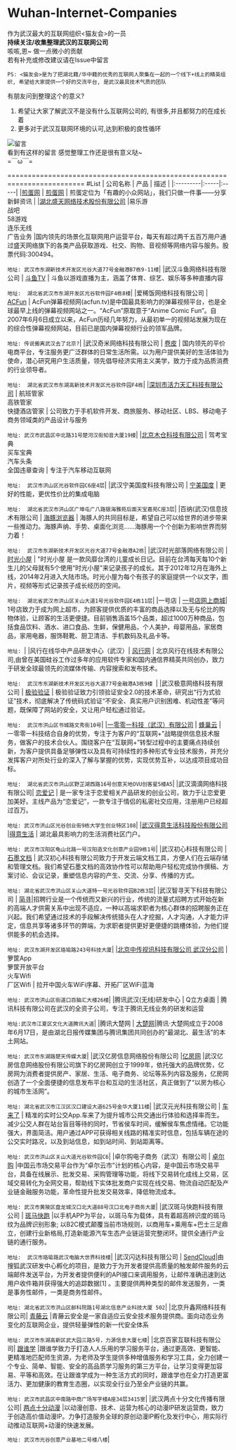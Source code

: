 # Wuhan-Internet-Companies
作为武汉最大的互联网组织<猫友会>的一员  
**持续关注/收集整理武汉的互联网公司**  
咳咳,恩~ 做一点微小的贡献  
若有补充或修改建议请在Issue中留言  

`PS: <猫友会>是为了把湖北籍/华中籍的优秀的互联网人聚集在一起的一个线下+线上的精英组织, 希望给大家提供一个好的交流平台, 是武汉最具技术气质的团队`  

有朋友问到整理这个的意义?  
1. 希望让大家了解武汉不是没有什么互联网公司的, 有很多,并且都努力的在成长着  
2. 更多对于武汉互联网环境的认可,达到积极的良性循环  

![留言](https://github.com/xmagicj/Wuhan-Internet-Companies/blob/master/msg.png)  
看到有这样的留言 感觉整理工作还是很有意义哒~  
=￣ω￣=

=========================================================================
#List
| 公司名称 | 产品 | 描述 |
|:---------|:-----|:-----|
|[煎蛋网](http://jandan.net/) | [煎蛋网](http://jandan.net/) | 煎蛋定位为「有趣的小众网站」，我们只做一件事——分享新鲜资讯 |
|[湖北盛天网络技术股份有限公司](http://www.stnts.com/) |易乐游<br> 战吧<br>  58游戏<br>  连乐无线<br>  广告业务  |国内领先的场景化互联网用户运营平台，每天有超过两千五百万用户通过盛天网络旗下的各类产品获取游戏、社交、购物、音视频等网络内容与服务。股票代码:300494。</p>`地址: 武汉市东湖新技术开发区光谷大道77号金融港B7栋9-11楼`|
|武汉斗鱼网络科技有限公司 | [斗鱼TV](https://www.douyu.com/)  | 斗鱼以游戏直播为主，涵盖了体育、综艺、娱乐等多种直播内容 </p>`地址:  湖北省武汉市东湖开发区光谷软件园F4栋8楼`|
|爱稀饭网络科技有限公司 | [ACFun](http://www.acfun.tv/) | AcFun弹幕视频网(acfun.tv)是中国最具影响力的弹幕视频平台，也是全球最早上线的弹幕视频网站之一。“AcFun”原取意于“Anime Comic Fun”。自2007年6月6日成立以来，AcFun历经几年努力，从最初单一的视频站发展为现在的综合性弹幕视频网站，目前已是国内弹幕视频行业的领军品牌。 </p>`地址: 传说搬离武汉去了北京?`|
|武汉奇米网络科技有限公司 | [卷皮](http://www.juanpi.com/) | 国内领先的平价电商平台，专注服务更广泛群体的日常生活所需。以为用户提供美好的生活体验为使命，潜心研究用户生活质量，领先倡导经济实用主义美学，致力于成为品质消费的行业领导者。 </p>`地址:  湖北省武汉市东湖高新技术开发区光谷软件园F4栋`|
|[深圳市活力天汇科技有限公司](http://www.133.cn/) | 航班管家 <br> 高铁管家 <br> 快捷酒店管家 | 公司致力于手机软件开发、商旅服务、移动社区、LBS、移动电子商务领域类的产品设计与服务 </p>`地址: 武汉市武昌区中北路31号楚河汉街知音大厦19楼`|
|[北京木仓科技有限公司](http://www.mucang.cn/) | 驾考宝典 <br> 买车宝典 <br> 汽车头条 <br> 全国违章查询 | 专注于汽车移动互联网 </p>`地址:  武汉市洪山区光谷软件园C6座4层`|
|武汉宁美国度科技有限公司 | [宁美国度](http://www.ningmei.net.cn/) | 更好的性能，更优性价比的集成电脑 </p>`地址:  湖北省武汉市洪山区广埠屯广八路银海雅苑后面天宝嘉苑C座3层`|
|百纳(武汉)信息技术有限公司 | [海豚浏览器](http://cn.dolphin.com/) | 海豚人的共同目标是，希望自己可以给世界的进步带来一些推动力。海豚声纳、手势、桌面化浏览……海豚用一个个创新为影响世界而努力着！ </p>`地址:  武汉市东湖新技术开发区光谷大道77号金融港A2栋`|
|武汉时光部落网络有限公司 | [时光小屋](http://www.shiguangxiaowu.cn/) | "时光小屋 是一款风靡台湾的儿童成长日记。目前在台湾每天每10个新生儿的父母就有5个使用“时光小屋”来记录孩子的成长。其于2012年12月在海外上线，2014年2月进入大陆市场。时光小屋为每个有孩子的家庭提供一个以文字，图片，视频等形式记录孩子成长经历的空间。</p>`地址:  湖北省武汉市洪山区关山大道1号光谷软件园E4栋11层`|
|一号店 | [一号店网上商城](http://www.yhd.com/)| 1号店致力于成为网上超市，为顾客提供优质的丰富的商品选择以及无与伦比的购物体验，让顾客的生活更便捷。目前销售涵盖15个品类，超过1000万种商品，包括食品饮料、酒水、进口食品、生鲜，保健用品，个人美护，母婴用品，家居商品，家用电器，服饰鞋靴、厨卫清洁、手机数码及礼品卡等。</p>`地址: `|
|风行在线华中产品研发中心（武汉）| [风行网](http://www.fun.tv/) | 北京风行在线技术有限公司,由曾在美国硅谷工作过多年的应用软件专家和国内通信界精英共同创办，致力于研发全球最领先的流媒体传输、内容搜索和发布技术。 </p>`地址:  武汉市东湖新技术开发区光谷大道77号金融港A3栋9楼 `|
|武汉极意网络科技有限公司 | [极验验证](http://www.geetest.com/) | 极验验证致力引领验证安全2.0的技术革命，研究出“行为式验证”技术，彻底解决了传统码式验证“不安全、真实用户识别困难、机动性差”等问题，既保障了网站的安全，又让用户轻松通过验证。 </p>`地址:  武汉市洪山区书城路文秀街10号`|
|[一零零一科技（武汉）有限公司](http://www.1001ts.com/) | [蜂巢云](http://fengchaoyun.net/) | 一零零一科技结合自身的优势，专注于为客户的“互联网+”战略提供信息技术服务，做客户的技术合伙人。围绕客户在“互联网+”转型过程中的主要痛点持续创新，为客户提供具备足够弹性以及具有可持续性的多种形式专业技术服务，并充分发挥客户对所处行业的深入了解与掌握的优势，实现优势互补，以达成项目成功目标。 </p>`地址:  湖北省武汉市洪山区野芷湖西路16号创意天地OVU创客星5楼A5`|
|武汉滴滴网络科技有限公司| [恋爱记](http://www.lianaibiji.com/) | 是一家专注于恋爱相关产品研发的创业公司，致力于让恋爱更加美好。主线产品为“恋爱记”，一款专注于情侣的私密社交应用，注册用户已经超过百万。 </p>`地址: 武汉市洪山区光谷创业街9栋大学生创业特区108`|
|[武汉得意生活科技股份有限公司](http://corp.deyi.com/) |[得意生活](http://www.deyi.com/) | 湖北最具影响力的生活消费社区门户。</p>`地址: 武汉市汉阳区龟山北路一号汉阳造文化创意产业园9栋1号`|
|武汉初心科技有限公司 | [石墨文档](https://shimo.im/) | 武汉初心科技有限公司致力于开发云端文档工具，方便人们在云端存储和管理文档。我们希望石墨文档的高效协作性可以帮助用户轻松完成协作撰稿、方案讨论、会议记录，重塑信息内容的产生、交流、分享、传播的方式。</p>`地址: 湖北省武汉市洪山区关山大道特一号光谷软件园B2栋3层`|
|武汉智寻天下科技有限公司 | [简寻](https://www.jianxun.io/)|招聘行业是一个传统而又新兴的行业，传统的流量式招聘方式开始在新的高端人才供需关系中出现不适应，一种以高端求职者为核心群体的招聘服务正在兴起。我们希望通过技术的手段解决传统猎头在人才挖掘，人才沟通，人才能力评定，信息共享等诸多环节的弊端，为求职者提供更好更便捷的跳槽体验，为他们提供能多的机会选择。</p>`地址: 武汉东湖开发区珞瑜路243号科技大厦`|
|[北京中传视讯科技有限公司  武汉分公司](http://www.cmmobi.com/) | 箩筐App <br> 箩筐开放平台 <br> 火车Wifi <br> 厂区Wifi | 拉开中国火车WiFi序幕、开拓厂区WiFi蓝海</p>`地址: 武汉市洪山区街道口百脑汇大楼26楼`|
|腾讯武汉(无线)研发中心 | Q立方桌面 | 腾讯科技有限公司在武汉的全资子公司，专注于腾讯无线业务的研发和运营 </p>`地址:武汉市江夏区文化大道腾讯大道`|
|腾讯大楚网 | [大楚网](http://hb.qq.com/)|腾讯·大楚网成立于2008年6月17日，是由湖北日报传媒集团与腾讯集团共同创办的“最湖北、最生活”的本土网站。</p>`地址: 武汉市东湖路楚天传媒大厦`|
|武汉亿房信息网络股份有限公司 |[亿房网](http://www.fdc.com.cn/) |武汉亿房信息网络股份有限公司旗下的亿房网创立于1999年，依托强大的品牌优势，亿房网为消费者提供房产、家居、生活、电子商务、论坛等系列内容及服务，亿房网创造了一个全面便捷的信息发布平台和互动的生活社区，真正做到了“以房为核心的城市生活网”。</p>`地址: 湖北省武汉市江汉区汉口建设大道625号金华大厦11楼`|
|武汉元光科技有限公司 | [车来了](http://www.chelaile.net.cn/) | 精准的实时公交App.车来了为提升城市公共交通出行体验和选择率而生。减少公交人群在站台盲目等待的同时，节省侯车时间，缓解侯车焦虑情绪。它功能强大，界面简洁。用户通过APP可获得相关线路的精准实时信息，包括车辆在途的公交实时路况，以及到站信息，如到站时间、到站距离等。 </p>`地址: 武汉市洪山区关山大道光谷软件园C6`|
|卓尔购电子商务（武汉）有限公司 | [卓尔购](http://www.zallgo.com/home) |中国云市场交易平台作为“卓尔云市”计划的核心内容，是中国云市场交易平台，具备在线展示、批发交易、采购管理等功能，将线下交易转化成线上交易，区域交易转化为全网交易，帮助线下实体批发商户实现在线交易、物流自动匹配及产业链金融服务功能，革命性提升批发交易效率，降低物流成本。 </p>`地址: 武汉市黄陂区盘龙城汉口北大道88号汉口北电子商务大厦`|
|武汉斑马快跑科技有限公司 | [斑马快跑](http://www.bmkp.cn/) |以手机APP为平台，以斑马车为载体，具有着超高辨识度的斑马纹为品牌识别形象; 以B2C模式颠覆当前市场规则，以商用车+乘用车+巴士三足鼎立，创建行业新格局,打造新能源汽车生态产业链运营完整闭环。提供全通行产业链的通行服务。</p>`地址:  武汉市珞瑜路武汉电脑大世界科技楼`|
|武汉闪达科技有限公司 | [SendCloud](http://sendcloud.sohu.com/)|由搜狐武汉研发中心孵化的项目，是致力于为开发者提供高质量的触发邮件服务的云端邮件发送平台，为开发者提供便利的API接口来调用服务，让邮件准确迅速到达用户收件箱并获得强大的追踪数据[1]  。主要提供两种类型的邮件发送服务，一类是事务性邮件，一类是商务性邮件。</p>`地址: 湖北省武汉市洪山区邮科院路1号湖北信息产业科技大厦 502`|
|北京升鑫网络科技有限公司| [青藤云](https://qingteng.cn/) |青藤云安全是一家自适应云安全技术服务提供商。面向动态业务变化的互联网企业，提供轻量弹性的新一代安全体系 </p>`地址: 武汉市东湖高新区武大园三路5号，力源信息大厦七楼`|
|北京百家互联科技有限公司| [跟谁学](http://www.genshuixue.com/) |跟谁学致力于打造人人乐用的学习服务平台，通过更高效、更智能、更精准地匹配师生资源，为老师及学生提供多种增值服务和学习工具，全力创建一个专业、简单、智能、安全的高品质学习服务的第三方平台，让学习变得更加容易、平等和高效。在让跟谁学成为一种生活方式的同时，跟谁学也在全力打造更富活力、更加健康的教育生态圈，以实现全行业乃至全产业链的共赢。 </p>`地址: 武汉市武昌区中南路中商广场写字楼A座34层3415室`|
|武汉两点十分文化传播有限公司| [两点十分动漫](http://www.2-10.cn/) |以动漫创意、技术、运营为核心的动漫IP研发运营商，致力于创造高价值动漫IP。力争打造服务全球的原创动漫IP孵化及发行中心，用实际行动推动互联网+动漫的快速发展。 </p>`地址: 武汉市光谷创意产业基地二号楼八楼`|
